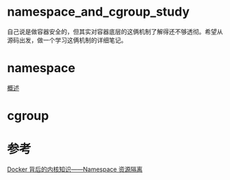 # namespace_and_cgroup_study

自己说是做容器安全的，但其实对容器底层的这俩机制了解得还不够透彻。希望从源码出发，做一个学习这俩机制的详细笔记。

# namespace

[概述](namespace/概述.md)



# cgroup

# 参考

[Docker 背后的内核知识——Namespace 资源隔离](https://www.infoq.cn/news/docker-kernel-knowledge-namespace-resource-isolation)